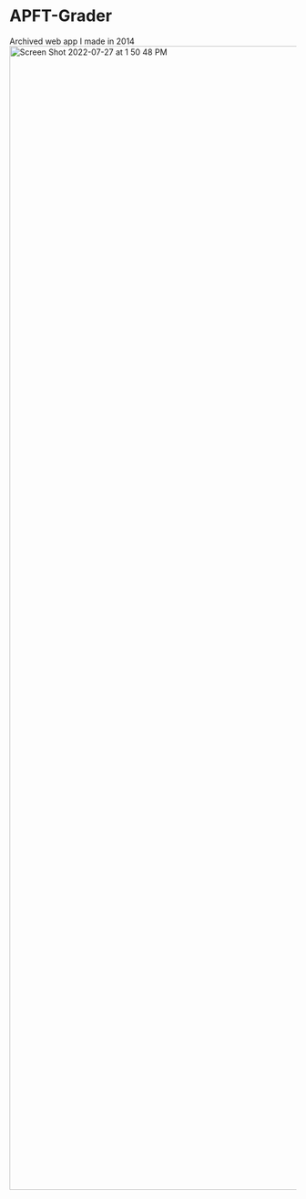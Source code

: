 # APFT-Grader
Archived web app I made in 2014
<img width="2004" alt="Screen Shot 2022-07-27 at 1 50 48 PM" src="https://user-images.githubusercontent.com/7827805/181340031-e75abdcd-9a95-4945-8fa9-2f8d3661a6f8.png">
